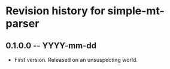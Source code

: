# Revision history for simple-mt-parser

## 0.1.0.0 -- YYYY-mm-dd

* First version. Released on an unsuspecting world.
